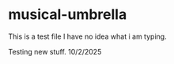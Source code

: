 # musical-umbrella

This is a test file
I have no idea what i am typing.

Testing new stuff. 10/2/2025

